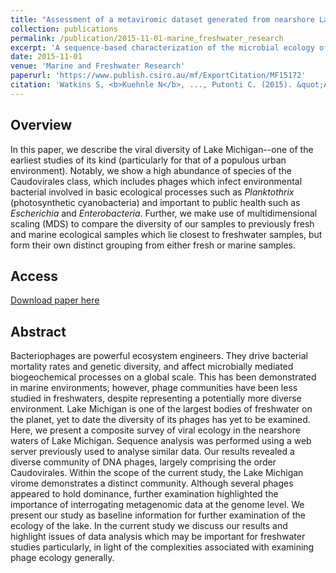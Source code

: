 ```yaml
---
title: "Assessment of a metaviromic dataset generated from nearshore Lake Michigan."
collection: publications
permalink: /publication/2015-11-01-marine_freshwater_research
excerpt: 'A sequence-based characterization of the microbial ecology of Chicago's Lake Michigan, particulary that of its viral species/phages.'
date: 2015-11-01
venue: 'Marine and Freshwater Research'
paperurl: 'https://www.publish.csiro.au/mf/ExportCitation/MF15172'
citation: 'Watkins S, <b>Kuehnle N</b>, ..., Putonti C. (2015). &quot;Assessment of a metaviromic dataset generated from nearshore Lake Michigan.&quot; <i>Marine and Freshwater Research</i>. 67(11).<br>'
---
```


## Overview
In this paper, we describe the viral diversity of Lake Michigan--one of the earliest studies of its kind (particularly for that of a populous urban environment). Notably, we show a high abundance of species of the Caudovirales class, which includes phages which infect environmental bacterial involved in basic ecological processes such as <i>Planktothrix</i> (photosynthetic cyanobacteria) and important to public health such as <i>Escherichia</i> and <i>Enterobacteria</i>. Further, we make use of multidimensional scaling (MDS) to compare the diversity of our samples to previously fresh and marine ecological samples which lie closest to freshwater samples, but form their own distinct grouping from either fresh or marine samples.

## Access
[Download paper here](https://www.publish.csiro.au/mf/ExportCitation/MF15172)

## Abstract
Bacteriophages are powerful ecosystem engineers. They drive bacterial mortality rates and genetic diversity, and affect microbially mediated biogeochemical processes on a global scale. This has been demonstrated in marine environments; however, phage communities have been less studied in freshwaters, despite representing a potentially more diverse environment. Lake Michigan is one of the largest bodies of freshwater on the planet, yet to date the diversity of its phages has yet to be examined. Here, we present a composite survey of viral ecology in the nearshore waters of Lake Michigan. Sequence analysis was performed using a web server previously used to analyse similar data. Our results revealed a diverse community of DNA phages, largely comprising the order Caudovirales. Within the scope of the current study, the Lake Michigan virome demonstrates a distinct community. Although several phages appeared to hold dominance, further examination highlighted the importance of interrogating metagenomic data at the genome level. We present our study as baseline information for further examination of the ecology of the lake. In the current study we discuss our results and highlight issues of data analysis which may be important for freshwater studies particularly, in light of the complexities associated with examining phage ecology generally.
